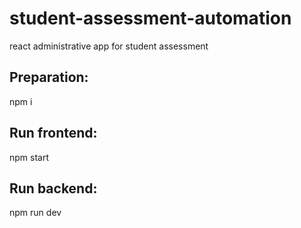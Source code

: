 # student-assessment-automation
react administrative app for student assessment 

## Preparation:
npm i

## Run frontend:
npm start

## Run backend:
npm run dev
